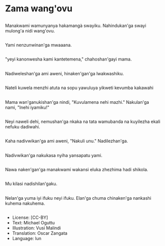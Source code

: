 # Zama wang'ovu

##
Manakwami wamunyanya hakamangà swayiku. Nahindukan'ga swayi mulong'a nidi wang'ovu.

##
Yami nenzunwinan'ga mwaaana.

##
"yeyi kanonwesha kami kantetemena," chahoshan'gayi mama.

##
Nadiweleshan'ga ami aweni, hinaken'gan'ga lwakwashiku.

##
Nateli kuwela menzhi atuta na sopu yawuluya yikweti kevumba kakawahi

##
Mama wan'ganukishan'ga nindi, "Kuvulamena nehi mazhi." Nakulan'ga nami, "Inehi iyamiku!"

##
Neyi naweli dehi, nemushan'ga nkaka na tata wamubanda na kuyilezha ekali nefuku dadiwahi.

##
Kaha nadivwikan'ga ami aweni, "Nakuli unu." Nadilezhan'ga.

##
Nadivwikan'ga nakukasa nyiha yansapatu yami.

##
Nawa naken'gan'ga manakwami wakansi eluka zhezhima hadi shikola.

##
Mu kilasi nadishilan'gaku.

##
Nelan'ga yuma iyi ifuku neyi ifuku. Elan'ga chuma chinaken'ga nankashi kuhema nakuhema.

##
* License: [CC-BY]
* Text: Michael Oguttu
* Illustration: Vusi Malindi
* Translation: Oscar Zangata
* Language: lun
